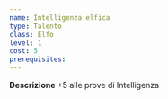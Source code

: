 ```yaml
---
name: Intelligenza elfica
type: Talento
class: Elfo
level: 1
cost: 5
prerequisites: 
---
```


**Descrizione**
+5 alle prove di Intelligenza